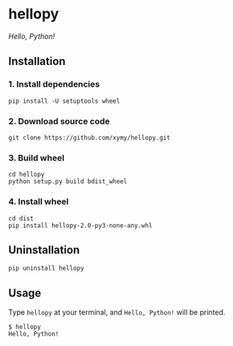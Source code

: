 # hellopy

*Hello, Python!*

## Installation

### 1. Install dependencies

    pip install -U setuptools wheel

### 2. Download source code

    git clone https://github.com/xymy/hellopy.git

### 3. Build wheel

    cd hellopy
    python setup.py build bdist_wheel

### 4. Install wheel

    cd dist
    pip install hellopy-2.0-py3-none-any.whl

## Uninstallation

    pip uninstall hellopy

## Usage

Type `hellopy` at your terminal, and `Hello, Python!` will be printed.

    $ hellopy
    Hello, Python!
